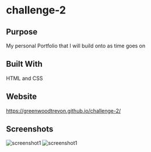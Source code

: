# challenge-2

## Purpose
My personal Portfolio that I will build onto as time goes on

## Built With
HTML and CSS

## Website
https://greenwoodtrevon.github.io/challenge-2/

## Screenshots
![screenshot1](./assets/images/screen-shot.png)
![screenshot1](./assets/images/screen-shot-1.png)
